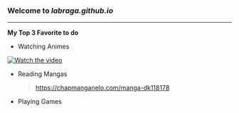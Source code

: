 ### Welcome to *labraga.github.io*
---
**My Top 3 Favorite to do**

- Watching Animes

[![Watch the video](https://i.ytimg.com/vi/2wNQpTgrmDQ/hqdefault.jpg?sqp=-oaymwEbCKgBEF5IVfKriqkDDggBFQAAiEIYAXABwAEG&rs=AOn4CLBEvmbgbkYmYKQPIn0NYSArdYPjVw)](https://www.youtube.com/watch?v=2wNQpTgrmDQ&t=44s)

- Reading Mangas
	> https://chapmanganelo.com/manga-dk118178

- Playing Games

